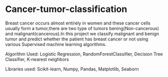 # Cancer-tumor-classification

Breast cancer occurs almost entirely in women and these cancer cells usually form a tumor,there are two type of tumors bening(Non-cancerous) and malignant(cancerous).In this project we classify malignant and benign tumor and predict whether the patient has breast cancer or not using various Supervised machine learning algorithms.

Algorithm Used:
Logistic Regression,
RandomForestClassifier,
Decision Tree Classifier,
K-nearest neighbors

Libraries used:
Scikit-learn,
Numpy,
Pandas,
Matplotlib,
Seaborn
